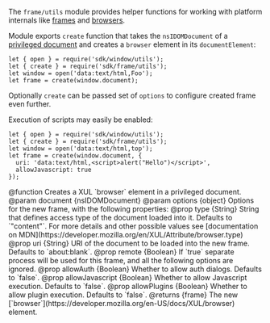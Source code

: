 <!-- This Source Code Form is subject to the terms of the Mozilla Public
   - License, v. 2.0. If a copy of the MPL was not distributed with this
   - file, You can obtain one at http://mozilla.org/MPL/2.0/. -->

The `frame/utils` module provides helper functions for working with platform
internals like [frames](https://developer.mozilla.org/en/XUL/iframe) and
[browsers](https://developer.mozilla.org/en/XUL/browser).

Module exports `create` function that takes the `nsIDOMDocument` of a
[privileged document](https://developer.mozilla.org/en/Working_with_windows_in_chrome_code)
and creates a `browser` element in its `documentElement`:

    let { open } = require('sdk/window/utils');
    let { create } = require('sdk/frame/utils');
    let window = open('data:text/html,Foo');
    let frame = create(window.document);

Optionally `create` can be passed set of `options` to configure created frame
even further.

Execution of scripts may easily be enabled:

    let { open } = require('sdk/window/utils');
    let { create } = require('sdk/frame/utils');
    let window = open('data:text/html,top');
    let frame = create(window.document, {
      uri: 'data:text/html,<script>alert("Hello")</script>',
      allowJavascript: true
    });

<api name="create">
@function
  Creates a XUL `browser` element in a privileged document.
   @param document {nsIDOMDocument}
   @param options {object}
    Options for the new frame, with the following properties:
     @prop type {String}
       String that defines access type of the document loaded into it. Defaults to
       `"content"`. For more details and other possible values see
       [documentation on MDN](https://developer.mozilla.org/en/XUL/Attribute/browser.type)
     @prop uri {String}
      URI of the document to be loaded into the new frame. Defaults to `about:blank`.
     @prop remote {Boolean}
      If `true` separate process will be used for this frame, and
      all the following options are ignored.
     @prop allowAuth {Boolean}
      Whether to allow auth dialogs. Defaults to `false`.
     @prop allowJavascript {Boolean}
      Whether to allow Javascript execution. Defaults to `false`.
     @prop allowPlugins {Boolean}
      Whether to allow plugin execution. Defaults to `false`.
@returns {frame}
The new [`browser`](https://developer.mozilla.org/en-US/docs/XUL/browser)
element.
</api>
